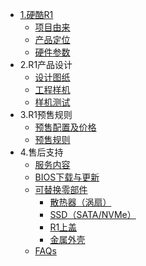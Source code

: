 <!-- docs/_sidebar.md -->

- [1.硬酷R1](/README.md)
  - [项目由来](/project/introduction.md)
  - [产品定位](/project/position.md)
  - [硬件参数](/project/hardware_design.md)
- 2.R1产品设计
  - [设计图纸](/hardwareDesign/Design.md)
  - [工程样机](/hardwareDesign/sample.md)
  - [样机测试](/)
- 3.R1预售规则
  - [预售配置及价格](/Buying/prices.md)
  - [预售规则](/Buying/pre_order.md)
- 4.售后支持
  - [服务内容](/support/service.md)
  - [BIOS下载与更新](/)
  - [可替换零部件](/)
    - [散热器（涡扇）](/)
    - [SSD（SATA/NVMe）]()
    - [R1上盖](/)
    - [金属外壳](/)
  - [FAQs](/support/FAQs.md)
